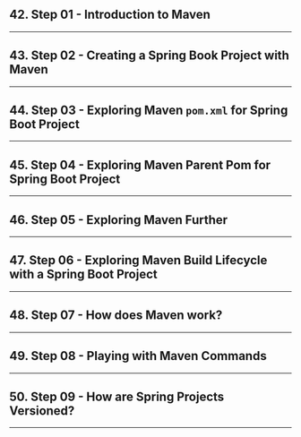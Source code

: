## 42. Step 01 - Introduction to Maven

***

## 43. Step 02 - Creating a Spring Book Project with Maven

***

## 44. Step 03 - Exploring Maven `pom.xml` for Spring Boot Project

***

## 45. Step 04 - Exploring Maven Parent Pom for Spring Boot Project

***

## 46. Step 05 - Exploring Maven Further

***

## 47. Step 06 - Exploring Maven Build Lifecycle with a Spring Boot Project

***

## 48. Step 07 - How does Maven work?

***

## 49. Step 08 - Playing with Maven Commands

***

## 50. Step 09 - How are Spring Projects Versioned?

***